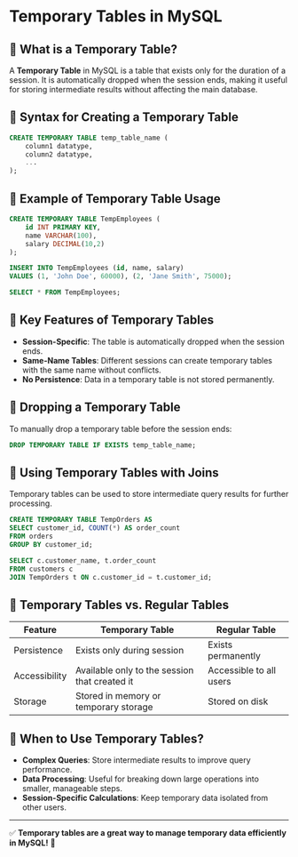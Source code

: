 # Temporary Tables in MySQL

## 🔹 What is a Temporary Table?
A **Temporary Table** in MySQL is a table that exists only for the duration of a session. It is automatically dropped when the session ends, making it useful for storing intermediate results without affecting the main database.

## 🔹 Syntax for Creating a Temporary Table
```sql
CREATE TEMPORARY TABLE temp_table_name (
    column1 datatype,
    column2 datatype,
    ...
);
```

## 🔹 Example of Temporary Table Usage
```sql
CREATE TEMPORARY TABLE TempEmployees (
    id INT PRIMARY KEY,
    name VARCHAR(100),
    salary DECIMAL(10,2)
);

INSERT INTO TempEmployees (id, name, salary)
VALUES (1, 'John Doe', 60000), (2, 'Jane Smith', 75000);

SELECT * FROM TempEmployees;
```

## 🔹 Key Features of Temporary Tables
- **Session-Specific**: The table is automatically dropped when the session ends.
- **Same-Name Tables**: Different sessions can create temporary tables with the same name without conflicts.
- **No Persistence**: Data in a temporary table is not stored permanently.

## 🔹 Dropping a Temporary Table
To manually drop a temporary table before the session ends:
```sql
DROP TEMPORARY TABLE IF EXISTS temp_table_name;
```

## 🔹 Using Temporary Tables with Joins
Temporary tables can be used to store intermediate query results for further processing.
```sql
CREATE TEMPORARY TABLE TempOrders AS
SELECT customer_id, COUNT(*) AS order_count
FROM orders
GROUP BY customer_id;

SELECT c.customer_name, t.order_count
FROM customers c
JOIN TempOrders t ON c.customer_id = t.customer_id;
```

## 🔹 Temporary Tables vs. Regular Tables
| Feature | Temporary Table | Regular Table |
|---------|----------------|--------------|
| Persistence | Exists only during session | Exists permanently |
| Accessibility | Available only to the session that created it | Accessible to all users |
| Storage | Stored in memory or temporary storage | Stored on disk |

## 🔹 When to Use Temporary Tables?
- **Complex Queries**: Store intermediate results to improve query performance.
- **Data Processing**: Useful for breaking down large operations into smaller, manageable steps.
- **Session-Specific Calculations**: Keep temporary data isolated from other users.

---
✅ **Temporary tables are a great way to manage temporary data efficiently in MySQL!** 🚀

